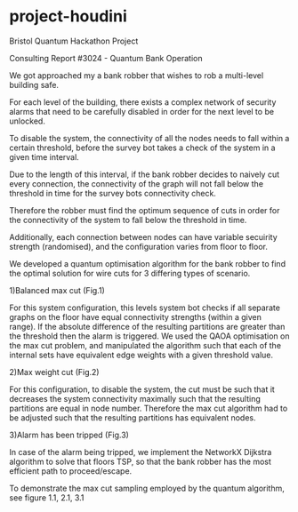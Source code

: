 # project-houdini
Bristol Quantum Hackathon Project



Consulting Report #3024 - Quantum Bank Operation


We got approached my a bank robber that wishes to rob a multi-level building safe.

For each level of the building, there exists a complex network of security alarms that need to be carefully disabled in order for the next level to be unlocked.

To disable the system, the connectivity of all the nodes needs to fall within a certain threshold, before the survey bot takes a check of the system in a given time interval.

Due to the length of this interval, if the bank robber decides to naively cut every connection, the connectivity of the graph will not fall below the threshold in time for the survey bots connectivity check.

Therefore the robber must find the optimum sequence of cuts in order for the connectivity of the system to fall below the threshold in time.

Additionally, each connection between nodes can have variable secuirity strength (randomised), and the configuration varies from floor to floor.

We developed a quantum optimisation algorithm for the bank robber to find the optimal solution for wire cuts for 3 differing types of scenario.

1)Balanced max cut (Fig.1)

For this system configuration, this levels system bot checks if all separate graphs on the floor have equal connectivity strengths (within a given range). If the absolute difference of the resulting partitions are greater than the threshold then the alarm is triggered. We used the QAOA optimisation on the max cut problem, and manipulated the algorithm such that each of the internal sets have equivalent edge weights with a given threshold value. 

2)Max weight cut (Fig.2)

For this  configuration, to disable the system, the cut must be such that it decreases the system connectivity maximally such that the resulting partitions are equal in node number.  Therefore the max cut algorithm had to be adjusted such that the resulting partitions has equivalent nodes.

3)Alarm has been tripped (Fig.3)

In case of the alarm being tripped, we implement the NetworkX Dijkstra algorithm to solve that floors TSP, so that the bank robber has the most efficient path to proceed/escape.


To demonstrate the max cut sampling employed by the quantum algorithm, see figure 1.1, 2.1, 3.1





